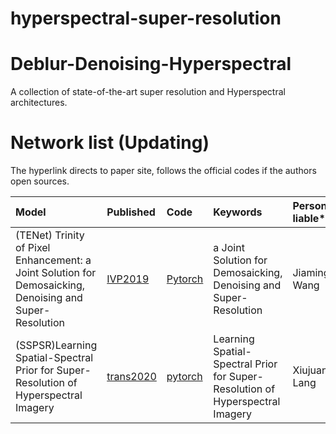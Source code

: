 # hyperspectral-super-resolution
# Deblur-Denoising-Hyperspectral
A collection of state-of-the-art super resolution and Hyperspectral architectures.

# Network list (Updating)
The hyperlink directs to paper site, follows the official codes if the authors open sources.

|Model |Published |Code|Keywords|Person liable*|
|:-----|:---------|:-----|:-------|:-------|
|(TENet) Trinity of Pixel Enhancement: a Joint Solution for Demosaicking, Denoising and Super-Resolution|[IVP2019](https://arxiv.org/pdf/1905.02538.pdf)|[Pytorch](https://github.com/guochengqian/TENet)|a Joint Solution for Demosaicking, Denoising and Super-Resolution | Jiaming Wang|
|(SSPSR)Learning Spatial-Spectral Prior for Super-Resolution of Hyperspectral Imagery|[trans2020](https://arxiv.org/abs/2005.08752v1)|[pytorch](https://github.com/junjun-jiang/SSPSR)|Learning Spatial-Spectral Prior for Super-Resolution of Hyperspectral Imagery|Xiujuan Lang|
